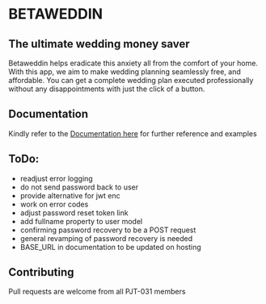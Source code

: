 # BETAWEDDIN

## The ultimate wedding money saver

Betaweddin helps eradicate this anxiety all from the comfort of your home. With this app, we aim to make wedding planning seamlessly free, and affordable. You can get a complete wedding plan executed professionally without any disappointments with just the click of a button.

## Documentation
Kindly refer to the [Documentation here](https://documenter.getpostman.com/view/8570881/TzeXk7Ze) for further reference and examples

## ToDo:
- readjust error logging
- do not send password back to user
- provide alternative for jwt enc
- work on error codes
- adjust password reset token link
- add fullname property to user model
- confirming password recovery to be a POST request
- general revamping of password recovery is needed
- BASE_URL in documentation to be updated on hosting

## Contributing
Pull requests are welcome from all PJT-031 members
